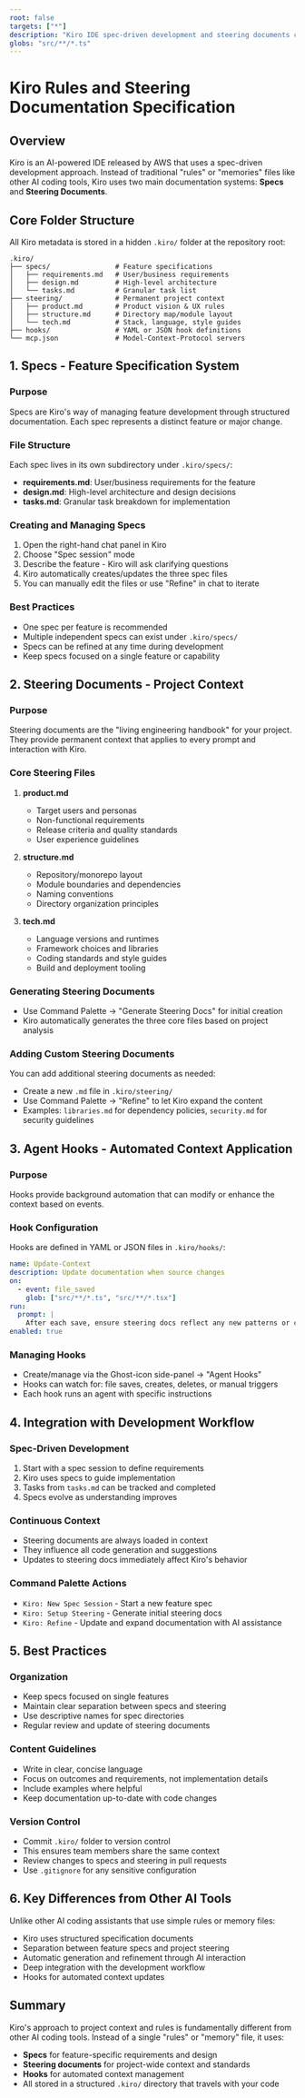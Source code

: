 ```yaml
---
root: false
targets: ["*"]
description: "Kiro IDE spec-driven development and steering documents configuration"
globs: "src/**/*.ts"
---
```


# Kiro Rules and Steering Documentation Specification

## Overview
Kiro is an AI-powered IDE released by AWS that uses a spec-driven development approach. Instead of traditional "rules" or "memories" files like other AI coding tools, Kiro uses two main documentation systems: **Specs** and **Steering Documents**.

## Core Folder Structure
All Kiro metadata is stored in a hidden `.kiro/` folder at the repository root:

```
.kiro/
├── specs/                # Feature specifications
│   ├── requirements.md   # User/business requirements
│   ├── design.md         # High-level architecture
│   └── tasks.md          # Granular task list
├── steering/             # Permanent project context
│   ├── product.md        # Product vision & UX rules
│   ├── structure.md      # Directory map/module layout
│   └── tech.md           # Stack, language, style guides
├── hooks/                # YAML or JSON hook definitions
└── mcp.json              # Model-Context-Protocol servers
```

## 1. Specs - Feature Specification System

### Purpose
Specs are Kiro's way of managing feature development through structured documentation. Each spec represents a distinct feature or major change.

### File Structure
Each spec lives in its own subdirectory under `.kiro/specs/`:
- **requirements.md**: User/business requirements for the feature
- **design.md**: High-level architecture and design decisions
- **tasks.md**: Granular task breakdown for implementation

### Creating and Managing Specs
1. Open the right-hand chat panel in Kiro
2. Choose "Spec session" mode
3. Describe the feature - Kiro will ask clarifying questions
4. Kiro automatically creates/updates the three spec files
5. You can manually edit the files or use "Refine" in chat to iterate

### Best Practices
- One spec per feature is recommended
- Multiple independent specs can exist under `.kiro/specs/`
- Specs can be refined at any time during development
- Keep specs focused on a single feature or capability

## 2. Steering Documents - Project Context

### Purpose
Steering documents are the "living engineering handbook" for your project. They provide permanent context that applies to every prompt and interaction with Kiro.

### Core Steering Files
1. **product.md**
   - Target users and personas
   - Non-functional requirements
   - Release criteria and quality standards
   - User experience guidelines

2. **structure.md**
   - Repository/monorepo layout
   - Module boundaries and dependencies
   - Naming conventions
   - Directory organization principles

3. **tech.md**
   - Language versions and runtimes
   - Framework choices and libraries
   - Coding standards and style guides
   - Build and deployment tooling

### Generating Steering Documents
- Use Command Palette → "Generate Steering Docs" for initial creation
- Kiro automatically generates the three core files based on project analysis

### Adding Custom Steering Documents
You can add additional steering documents as needed:
- Create a new `.md` file in `.kiro/steering/`
- Use Command Palette → "Refine" to let Kiro expand the content
- Examples: `libraries.md` for dependency policies, `security.md` for security guidelines

## 3. Agent Hooks - Automated Context Application

### Purpose
Hooks provide background automation that can modify or enhance the context based on events.

### Hook Configuration
Hooks are defined in YAML or JSON files in `.kiro/hooks/`:

```yaml
name: Update-Context
description: Update documentation when source changes
on:
  - event: file_saved
    glob: ["src/**/*.ts", "src/**/*.tsx"]
run:
  prompt: |
    After each save, ensure steering docs reflect any new patterns or conventions introduced.
enabled: true
```

### Managing Hooks
- Create/manage via the Ghost-icon side-panel → "Agent Hooks"
- Hooks can watch for: file saves, creates, deletes, or manual triggers
- Each hook runs an agent with specific instructions

## 4. Integration with Development Workflow

### Spec-Driven Development
1. Start with a spec session to define requirements
2. Kiro uses specs to guide implementation
3. Tasks from `tasks.md` can be tracked and completed
4. Specs evolve as understanding improves

### Continuous Context
- Steering documents are always loaded in context
- They influence all code generation and suggestions
- Updates to steering docs immediately affect Kiro's behavior

### Command Palette Actions
- `Kiro: New Spec Session` - Start a new feature spec
- `Kiro: Setup Steering` - Generate initial steering docs
- `Kiro: Refine` - Update and expand documentation with AI assistance

## 5. Best Practices

### Organization
- Keep specs focused on single features
- Maintain clear separation between specs and steering
- Use descriptive names for spec directories
- Regular review and update of steering documents

### Content Guidelines
- Write in clear, concise language
- Focus on outcomes and requirements, not implementation details
- Include examples where helpful
- Keep documentation up-to-date with code changes

### Version Control
- Commit `.kiro/` folder to version control
- This ensures team members share the same context
- Review changes to specs and steering in pull requests
- Use `.gitignore` for any sensitive configuration

## 6. Key Differences from Other AI Tools

Unlike other AI coding assistants that use simple rules or memory files:
- Kiro uses structured specification documents
- Separation between feature specs and project steering
- Automatic generation and refinement through AI interaction
- Deep integration with the development workflow
- Hooks for automated context updates

## Summary

Kiro's approach to project context and rules is fundamentally different from other AI coding tools. Instead of a single "rules" or "memory" file, it uses:
- **Specs** for feature-specific requirements and design
- **Steering documents** for project-wide context and standards
- **Hooks** for automated context management
- All stored in a structured `.kiro/` directory that travels with your code